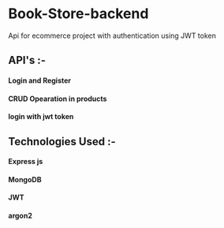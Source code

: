 # Book-Store-backend

Api for ecommerce project with authentication using JWT token

## API's :-

#### Login and Register
#### CRUD Opearation in products
#### login with jwt token 

## Technologies Used :-

#### Express js
#### MongoDB
#### JWT
#### argon2 

